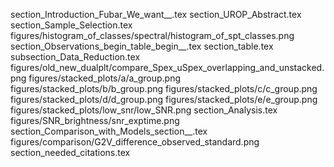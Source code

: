 section_Introduction_Fubar_We_want__.tex
section_UROP_Abstract.tex
section_Sample_Selection.tex
figures/histogram_of_classes/spectral/histogram_of_spt_classes.png
section_Observations_begin_table_begin__.tex
section_table.tex
subsection_Data_Reduction.tex
figures/old_new_dualplt/compare_Spex_uSpex_overlapping_and_unstacked.png
figures/stacked_plots/a/a_group.png
figures/stacked_plots/b/b_group.png
figures/stacked_plots/c/c_group.png
figures/stacked_plots/d/d_group.png
figures/stacked_plots/e/e_group.png
figures/stacked_plots/low_snr/low_SNR.png
section_Analysis.tex
figures/SNR_brightness/snr_exptime.png
section_Comparison_with_Models_section__.tex
figures/comparison/G2V_difference_observed_standard.png
section_needed_citations.tex